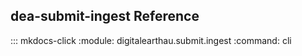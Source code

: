 
## dea-submit-ingest Reference


::: mkdocs-click
    :module: digitalearthau.submit.ingest
    :command: cli
